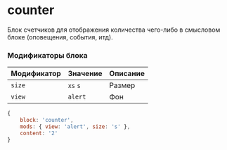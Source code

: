 # counter

Блок счетчиков для отображения количества чего-либо в смысловом блоке (оповещения, события, итд).

### Модификаторы блока

| Модификатор | Значение | Описание |
|------------ | -------- | -------- |
| `size` | `xs` `s` | Размер |
| `view` | `alert` | Фон |

```js
{
	block: 'counter',
	mods: { view: 'alert', size: 's' },
	content: '2'
}
```

